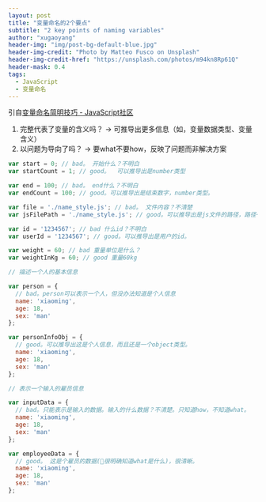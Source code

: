 ```yaml
---
layout: post
title: "变量命名的2个要点"
subtitle: "2 key points of naming variables"
author: "xugaoyang"
header-img: "img/post-bg-default-blue.jpg"
header-img-credit: "Photo by Matteo Fusco on Unsplash"
header-img-credit-href: "https://unsplash.com/photos/m94kn8Rp61Q"
header-mask: 0.4
tags:
  - JavaScript
  - 变量命名
---
```


引自[变量命名简明技巧 - JavaScript社区](https://xugaoyang.com/post/S3lz9seDu9)

1. 完整代表了变量的含义吗？ -> 可推导出更多信息（如，变量数据类型、变量含义）
2. 以问题为导向了吗？ -> 要what不要how，反映了问题而非解决方案

```js
var start = 0; // bad。 开始什么？不明白
var startCount = 1; // good。  可以推导出是number类型

var end = 100; // bad。 end什么？不明白
var endCount = 100; // good。可以推导出是结束数字，number类型。

var file = './name_style.js'; // bad。 文件内容？不清楚
var jsFilePath = './name_style.js'; // good。可以推导出是js文件的路径，路径一定是字符串。

var id = '1234567'; // bad 什么id？不明白
var userId = '1234567'; // good。可以推导出是用户的id。

var weight = 60; // bad 重量单位是什么？
var weightInKg = 60; // good 重量60kg

// 描述一个人的基本信息

var person = {
  // bad。person可以表示一个人，但没办法知道是个人信息
  name: 'xiaoming',
  age: 18,
  sex: 'man'
};

var personInfoObj = {
  // good。可以推导出这是个人信息，而且还是一个object类型。
  name: 'xiaoming',
  age: 18,
  sex: 'man'
};

// 表示一个输入的雇员信息

var inputData = {
  // bad。只能表示是输入的数据。输入的什么数据？不清楚。只知道how，不知道what。
  name: 'xiaoming',
  age: 18,
  sex: 'man'
};

var employeeData = {
  // good。 这是个雇员的数据(很明确知道what是什么)，很清晰。
  name: 'xiaoming',
  age: 18,
  sex: 'man'
};

```